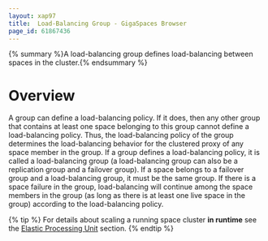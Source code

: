 ```yaml
---
layout: xap97
title:  Load-Balancing Group - GigaSpaces Browser
page_id: 61867436
---
```


{% summary %}A load-balancing group defines load-balancing between spaces in the cluster.{% endsummary %}

# Overview

A group can define a load-balancing policy. If it does, then any other group that contains at least one space belonging to this group cannot define a load-balancing policy. Thus, the load-balancing policy of the group determines the load-balancing behavior for the clustered proxy of any space member in the group.
If a group defines a load-balancing policy, it is called a load-balancing group (a load-balancing group can also be a replication group and a failover group).
If a space belongs to a failover group and a load-balancing group, it must be the same group. If there is a space failure in the group, load-balancing will continue among the space members in the group (as long as there is at least one live space in the group) according to the load-balancing policy.

{% tip %}
For details about scaling a running space cluster **in runtime** see the [Elastic Processing Unit](./elastic-processing-unit.html) section.
{% endtip %}

